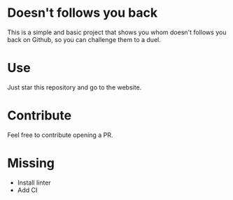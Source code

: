 # Doesn't follows you back

This is a simple and basic project that shows you whom doesn't follows you back on Github, so you can challenge them to a duel.

# Use

Just star this repository and go to the website.

# Contribute

Feel free to contribute opening a PR.

# Missing

- Install linter
- Add CI

